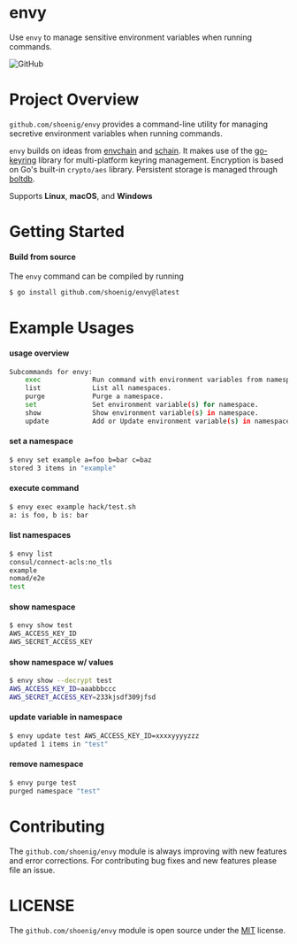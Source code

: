 envy
====

Use `envy` to manage sensitive environment variables when running commands.

![GitHub](https://img.shields.io/github/license/shoenig/envy.svg)

# Project Overview

`github.com/shoenig/envy` provides a command-line utility for managing
secretive environment variables when running commands.

`envy` builds on ideas from [envchain](https://github.com/sorah/envchain) and [schain](https://github.com/evanphx/schain). It makes use of the [go-keyring](https://github.com/zalando/go-keyring) library for multi-platform keyring management. Encryption is based on Go's built-in `crypto/aes` library. Persistent storage is managed through [boltdb](https://github.com/etcd-io/bbolt).

Supports **Linux**, **macOS**, and **Windows**

# Getting Started

#### Build from source

The `envy` command can be compiled by running
```bash
$ go install github.com/shoenig/envy@latest
```

# Example Usages

#### usage overview
```bash
Subcommands for envy:
	exec             Run command with environment variables from namespace.
	list             List all namespaces.
	purge            Purge a namespace.
	set              Set environment variable(s) for namespace.
	show             Show environment variable(s) in namespace.
	update           Add or Update environment variable(s) in namespace.
```

#### set a namespace
```bash
$ envy set example a=foo b=bar c=baz
stored 3 items in "example"
```

#### execute command
```bash
$ envy exec example hack/test.sh
a: is foo, b is: bar
```

#### list namespaces
```bash
$ envy list
consul/connect-acls:no_tls
example
nomad/e2e
test
```

#### show namespace
```bash
$ envy show test
AWS_ACCESS_KEY_ID
AWS_SECRET_ACCESS_KEY
```

#### show namespace w/ values
```bash
$ envy show --decrypt test
AWS_ACCESS_KEY_ID=aaabbbccc
AWS_SECRET_ACCESS_KEY=233kjsdf309jfsd
```

#### update variable in namespace
```bash
$ envy update test AWS_ACCESS_KEY_ID=xxxxyyyyzzz
updated 1 items in "test"
```

#### remove namespace
```bash
$ envy purge test
purged namespace "test"
```

# Contributing

The `github.com/shoenig/envy` module is always improving with new features
and error corrections. For contributing bug fixes and new features please file
an issue.

# LICENSE

The `github.com/shoenig/envy` module is open source under the [MIT](LICENSE) license.
